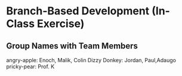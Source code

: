 # Branch-Based Development (In-Class Exercise)

## Group Names with Team Members
angry-apple: Enoch, Malik, Colin
Dizzy Donkey: Jordan, Paul,Adaugo
pricky-pear: Prof. K
